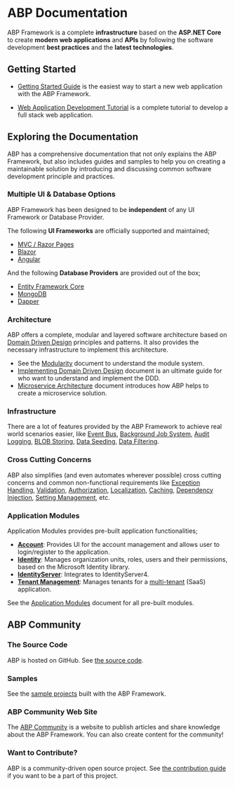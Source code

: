 ﻿# ABP Documentation

ABP Framework is a complete **infrastructure** based on the **ASP.NET Core** to create **modern web applications** and **APIs** by following the software development **best practices** and the **latest technologies**.

## Getting Started

* [Getting Started Guide](Getting-Started.md) is the easiest way to start a new web application with the ABP Framework.

* [Web Application Development Tutorial](Tutorials/Part-1.md) is a complete tutorial to develop a full stack web application.

## Exploring the Documentation

ABP has a comprehensive documentation that not only explains the ABP Framework, but also includes guides and samples to help you on creating a maintainable solution by introducing and discussing common software development principle and practices.

### Multiple UI & Database Options

ABP Framework has been designed to be **independent** of any UI Framework or Database Provider.

The following **UI Frameworks** are officially supported and maintained;

* [MVC / Razor Pages](UI/AspNetCore/Overall.md)
* [Blazor](UI/Blazor/Overall.md)
* [Angular](UI/Angular/Quick-Start.md)

And the following **Database Providers** are provided out of the box;

* [Entity Framework Core](Entity-Framework-Core.md)
* [MongoDB](MongoDB.md)
* [Dapper](Dapper.md)

### Architecture

ABP offers a complete, modular and layered software architecture based on [Domain Driven Design](Domain-Driven-Design.md) principles and patterns. It also provides the necessary infrastructure to implement this architecture.

* See the [Modularity](Module-Development-Basics.md) document to understand the module system.
* [Implementing Domain Driven Design](Domain-Driven-Design-Implementation-Guide.md) document is an ultimate guide for who want to understand and implement the DDD.
* [Microservice Architecture](Microservice-Architecture.md) document introduces how ABP helps to create a microservice solution.

### Infrastructure

There are a lot of features provided by the ABP Framework to achieve real world scenarios easier, like [Event Bus](Event-Bus.md), [Background Job System](Background-Jobs.md), [Audit Logging](Audit-Logging.md), [BLOB Storing](Blob-Storing.md), [Data Seeding](Data-Seeding.md), [Data Filtering](Data-Filtering.md).

### Cross Cutting Concerns

ABP also simplifies (and even automates wherever possible) cross cutting concerns and common non-functional requirements like [Exception Handling](Exception-Handling.md), [Validation](Validation.md), [Authorization](Authorization.md), [Localization](Localization.md), [Caching](Caching.md), [Dependency Injection](Dependency-Injection.md), [Setting Management](Settings.md), etc. 

### Application Modules

Application Modules provides pre-built application functionalities;

* [**Account**](Modules/Account.md): Provides UI for the account management and allows user to login/register to the application.
* **[Identity](Modules/Identity.md)**: Manages organization units, roles, users and their permissions, based on the Microsoft Identity library.
* [**IdentityServer**](Modules/IdentityServer.md): Integrates to IdentityServer4.
* [**Tenant Management**](Modules/Tenant-Management.md): Manages tenants for a [multi-tenant](Multi-Tenancy.md) (SaaS) application.

See the [Application Modules](Modules/Index.md) document for all pre-built modules.

## ABP Community

### The Source Code

ABP is hosted on GitHub. See [the source code](https://github.com/abpframework).

### Samples

See the [sample projects](Samples/Index.md) built with the ABP Framework.

### ABP Community Web Site

The [ABP Community](https://community.abp.io/) is a website to publish articles and share knowledge about the ABP Framework. You can also create content for the community!

### Want to Contribute?

ABP is a community-driven open source project. See [the contribution guide](Contribution/Index.md) if you want to be a part of this project.
